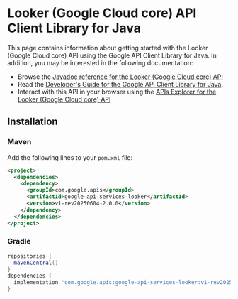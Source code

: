 # Looker (Google Cloud core) API Client Library for Java



This page contains information about getting started with the Looker (Google Cloud core) API
using the Google API Client Library for Java. In addition, you may be interested
in the following documentation:

* Browse the [Javadoc reference for the Looker (Google Cloud core) API][javadoc]
* Read the [Developer's Guide for the Google API Client Library for Java][google-api-client].
* Interact with this API in your browser using the [APIs Explorer for the Looker (Google Cloud core) API][api-explorer]

## Installation

### Maven

Add the following lines to your `pom.xml` file:

```xml
<project>
  <dependencies>
    <dependency>
      <groupId>com.google.apis</groupId>
      <artifactId>google-api-services-looker</artifactId>
      <version>v1-rev20250604-2.0.0</version>
    </dependency>
  </dependencies>
</project>
```

### Gradle

```gradle
repositories {
  mavenCentral()
}
dependencies {
  implementation 'com.google.apis:google-api-services-looker:v1-rev20250604-2.0.0'
}
```

[javadoc]: https://googleapis.dev/java/google-api-services-looker/latest/index.html
[google-api-client]: https://github.com/googleapis/google-api-java-client/
[api-explorer]: https://developers.google.com/apis-explorer/#p/looker/v1/
